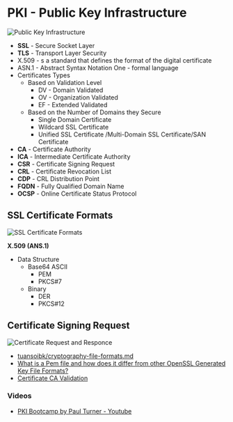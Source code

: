 # PKI - Public Key Infrastructure

![Public Key Infrastructure](https://user-images.githubusercontent.com/8178412/208251424-1fe6e612-6422-4824-8d16-ed1051c4e6ea.png)

- **SSL** - Secure Socket Layer
- **TLS** - Transport Layer Security
- X.509 - s a standard that defines the format of the digital certificate
- ASN.1 - Abstract Syntax Notation One - formal language
- Certificates Types 
    - Based on Validation Level
        - DV - Domain Validated
        - OV - Organization Validated 
        - EF - Extended Validated
    - Based on the Number of Domains they Secure
        - Single Domain Certificate
        - Wildcard SSL Certificate
        - Unified SSL Certificate /Multi-Domain SSL Certificate/SAN Certificate
- **CA** - Certificate Authority
- **ICA** - Intermediate Certificate Authority
- **CSR** - Certificate Signing Request
- **CRL** - Certificate Revocation List 
- **CDP** - CRL Distribution Point
- **FQDN** - Fully Qualified Domain Name
- **OCSP** - Online Certificate Status Protocol

## **SSL Certificate Formats**


![SSL Certificate Formats](https://user-images.githubusercontent.com/8178412/208239315-81e3d049-b9af-407f-b0ff-c3d14ca0013d.png)

**X.509  (ANS.1)**
- Data Structure
    - Base64 ASCII
        - PEM
        - PKCS#7
    - Binary
        - DER
        - PKCS#12

## Certificate Signing Request
![Certificate Request and Responce](https://user-images.githubusercontent.com/8178412/208239340-419a2c48-2aeb-4a29-9447-9c9ed7bf3be0.png)

- [tuansoibk/cryptography-file-formats.md](https://gist.github.com/tuansoibk/0b1f279be5c1b782d95f4e15af1442cb)
- [What is a Pem file and how does it differ from other OpenSSL Generated Key File Formats?](https://serverfault.com/a/9717/435541)
- [Certificate CA Validation](https://gist.github.com/genaromadrid/9075d315e949fb4b3760db5c36c9a8ca)

### Videos
- [PKI Bootcamp by Paul Turner - Youtube]()
